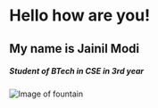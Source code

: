 # Hello how are you!
## My name is Jainil Modi
##### Student of BTech in CSE in 3rd year
![Image of fountain](https://unsplash.com/photos/HfOFjL7rzcI)
